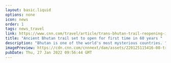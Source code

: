 ```yaml
---
layout: basic.liquid
options: none
icon: news
order: 1
tags: news_travel
link: https://www.cnn.com/travel/article/trans-bhutan-trail-reopening-intl-hnk/index.html
title: "Ancient Bhutan trail set to open for first time in 60 years "
description: "Bhutan is one of the world's most mysterious countries. "
imagePreview: https://cdn.cnn.com/cnnnext/dam/assets/220125115416-08-trans-bhutan-trail-reopens-intl-hnk-video-synd-2.jpeg
pubDate: Thu, 27 Jan 2022 09:56:44 GMT
---
```

